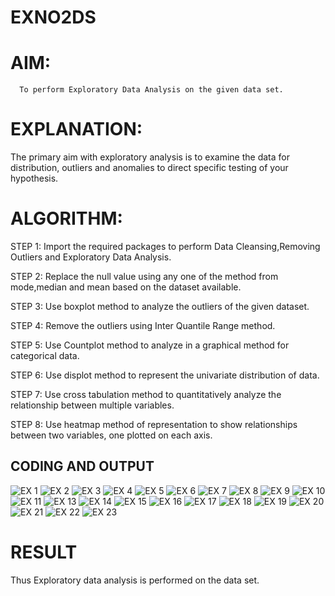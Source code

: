 # EXNO2DS
# AIM:
      To perform Exploratory Data Analysis on the given data set.
      
# EXPLANATION:
  The primary aim with exploratory analysis is to examine the data for distribution, outliers and anomalies to direct specific testing of your hypothesis.
  
# ALGORITHM:
STEP 1: Import the required packages to perform Data Cleansing,Removing Outliers and Exploratory Data Analysis.

STEP 2: Replace the null value using any one of the method from mode,median and mean based on the dataset available.

STEP 3: Use boxplot method to analyze the outliers of the given dataset.

STEP 4: Remove the outliers using Inter Quantile Range method.

STEP 5: Use Countplot method to analyze in a graphical method for categorical data.

STEP 6: Use displot method to represent the univariate distribution of data.

STEP 7: Use cross tabulation method to quantitatively analyze the relationship between multiple variables.

STEP 8: Use heatmap method of representation to show relationships between two variables, one plotted on each axis.

## CODING AND OUTPUT
![EX 1](https://github.com/user-attachments/assets/fe535bd2-b01a-43f4-a72c-59c26e062e54)
![EX 2](https://github.com/user-attachments/assets/3ded907c-98e4-430f-9075-a2c20eda4c13)
![EX 3](https://github.com/user-attachments/assets/a9ef1de8-04ac-4694-94cf-438f9f7d7989)
![EX 4](https://github.com/user-attachments/assets/19a74752-db3b-4ef3-91a4-3aea5a863aef)
![EX 5](https://github.com/user-attachments/assets/0e743e15-bffa-4145-bf30-e15e1e6cf77a)
![EX 6](https://github.com/user-attachments/assets/e839774f-e4e4-4915-8e8a-066a99d2c2fa)
![EX 7](https://github.com/user-attachments/assets/603ce6c0-2002-4b33-b1e1-a9c2c2f63385)
![EX 8](https://github.com/user-attachments/assets/1728c853-1e63-480d-94f7-488fb6076139)
![EX 9](https://github.com/user-attachments/assets/37a39ee6-199b-4e78-b973-5cd2ac90cbcf)
![EX 10](https://github.com/user-attachments/assets/0dd05276-e9bf-4374-ad10-d9ace4d31858)
![EX 11](https://github.com/user-attachments/assets/c649b676-e6a7-4f19-91eb-9b2302ae2728)
![EX 13](https://github.com/user-attachments/assets/373e26e6-574b-48a7-961e-6929a3f7a0a4)
![EX 14](https://github.com/user-attachments/assets/82b7a749-75a3-4bb8-9799-dbeaca24a3ea)
![EX 15](https://github.com/user-attachments/assets/014eafdc-0f8c-4185-ba35-636226e51201)
![EX 16](https://github.com/user-attachments/assets/249cd196-70d2-4c00-9bbb-8df2c2098586)
![EX 17](https://github.com/user-attachments/assets/ff35a4a6-48cf-4eee-a733-b0ed96cc4f7b)
![EX 18](https://github.com/user-attachments/assets/2ac0e594-06d4-4bf2-9871-1a18946e09b2)
![EX 19](https://github.com/user-attachments/assets/1f1fed59-bab2-485e-a679-467674be9bed)
![EX 20](https://github.com/user-attachments/assets/66f2b55f-e776-4fc5-b53f-e2795c5b1915)
![EX 21](https://github.com/user-attachments/assets/ad8895f1-f7ff-4dc8-b32f-4a467f289c42)
![EX 22](https://github.com/user-attachments/assets/24714d17-eafe-4c05-8e24-270718f6a53f)
![EX 23](https://github.com/user-attachments/assets/dbde0a41-f7b5-4ce6-afde-7693fd666be8)

# RESULT
Thus Exploratory data analysis is performed on the data set.
